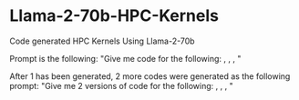 # Llama-2-70b-HPC-Kernels
Code generated HPC Kernels Using Llama-2-70b

Prompt is the following: 
"Give me code for the following: <Programming Language>, <Programming Model>, <Kernel>, <Keyword>"

After 1 has been generated, 2 more codes were generated as the following prompt:
"Give me 2 versions of code for the following: <Programming Language>, <Programming Model>, <Kernel>, <Keyword>"
